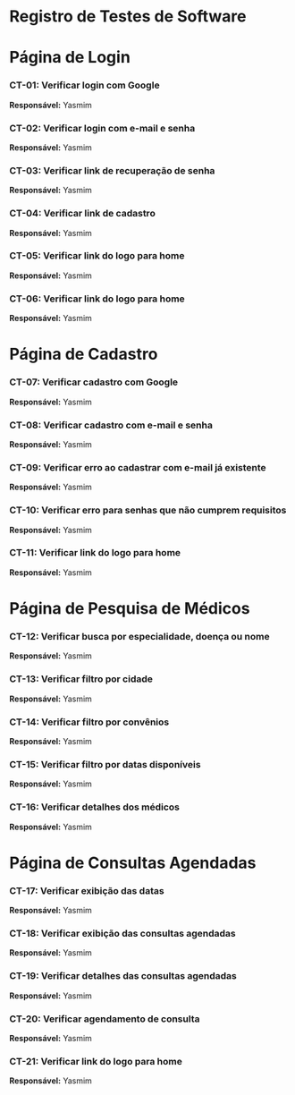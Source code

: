 # Registro de Testes de Software

# Página de Login

### CT-01: Verificar login com Google
**Responsável:** Yasmim

### CT-02: Verificar login com e-mail e senha
**Responsável:** Yasmim

### CT-03: Verificar link de recuperação de senha
**Responsável:** Yasmim

### CT-04: Verificar link de cadastro
**Responsável:** Yasmim

### CT-05: Verificar link do logo para home
**Responsável:** Yasmim

### CT-06: Verificar link do logo para home
**Responsável:** Yasmim
# Página de Cadastro

### CT-07: Verificar cadastro com Google
**Responsável:** Yasmim

### CT-08: Verificar cadastro com e-mail e senha
**Responsável:** Yasmim

### CT-09: Verificar erro ao cadastrar com e-mail já existente
**Responsável:** Yasmim

### CT-10: Verificar erro para senhas que não cumprem requisitos
**Responsável:** Yasmim

### CT-11: Verificar link do logo para home
**Responsável:** Yasmim

# Página de Pesquisa de Médicos

### CT-12: Verificar busca por especialidade, doença ou nome
**Responsável:** Yasmim

### CT-13: Verificar filtro por cidade
**Responsável:** Yasmim

### CT-14: Verificar filtro por convênios
**Responsável:** Yasmim

### CT-15: Verificar filtro por datas disponíveis
**Responsável:** Yasmim

### CT-16: Verificar detalhes dos médicos
**Responsável:** Yasmim

# Página de Consultas Agendadas

### CT-17: Verificar exibição das datas
**Responsável:** Yasmim

### CT-18: Verificar exibição das consultas agendadas
**Responsável:** Yasmim

### CT-19: Verificar detalhes das consultas agendadas
**Responsável:** Yasmim

### CT-20: Verificar agendamento de consulta
**Responsável:** Yasmim

### CT-21: Verificar link do logo para home
**Responsável:** Yasmim


